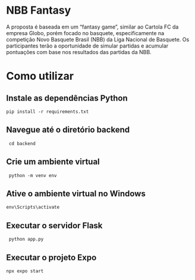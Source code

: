# NBB Fantasy
A proposta é baseada em um “fantasy game”, similar ao Cartola FC da empresa Globo, porém focado no basquete, especificamente na competição Novo Basquete Brasil (NBB) da Liga Nacional de Basquete. 
Os participantes terão a oportunidade de simular partidas e acumular pontuações com base nos resultados das partidas da NBB. 

# Como utilizar

## Instale as dependências Python

```pip install -r requirements.txt      ```


## Navegue até o diretório backend

```  cd backend    ```

## Crie um ambiente virtual

```  python -m venv env   ```


## Ative o ambiente virtual no Windows

```` env\Scripts\activate    ````

## Executar o servidor Flask

```  python app.py    ```


## Executar o projeto Expo

```npx expo start```

